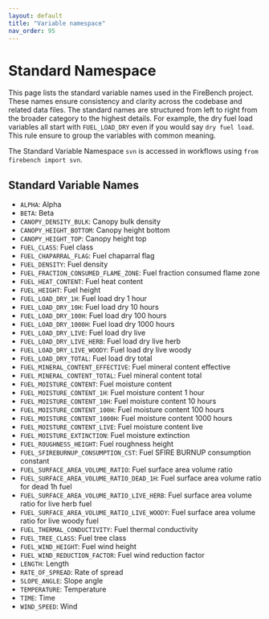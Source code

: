 ```yaml
---
layout: default
title: "Variable namespace"
nav_order: 95
---
```

# Standard Namespace

This page lists the standard variable names used in the FireBench project. These names ensure consistency and clarity across the codebase and related data files.
The standard names are structured from left to right from the broader category to the highest details. For example, the dry fuel load variables all start with `FUEL_LOAD_DRY` even if you would say `dry fuel load`. This rule ensure to group the variables with common meaning.

The Standard Variable Namespace `svn` is accessed in workflows using `from firebench import svn`. 

## Standard Variable Names

- `ALPHA`: Alpha
- `BETA`: Beta
- `CANOPY_DENSITY_BULK`: Canopy bulk density
- `CANOPY_HEIGHT_BOTTOM`: Canopy height bottom
- `CANOPY_HEIGHT_TOP`: Canopy height top
- `FUEL_CLASS`: Fuel class
- `FUEL_CHAPARRAL_FLAG`: Fuel chaparral flag
- `FUEL_DENSITY`: Fuel density
- `FUEL_FRACTION_CONSUMED_FLAME_ZONE`: Fuel fraction consumed flame zone
- `FUEL_HEAT_CONTENT`: Fuel heat content
- `FUEL_HEIGHT`: Fuel height
- `FUEL_LOAD_DRY_1H`: Fuel load dry 1 hour
- `FUEL_LOAD_DRY_10H`: Fuel load dry 10 hours
- `FUEL_LOAD_DRY_100H`: Fuel load dry 100 hours
- `FUEL_LOAD_DRY_1000H`: Fuel load dry 1000 hours
- `FUEL_LOAD_DRY_LIVE`: Fuel load dry live
- `FUEL_LOAD_DRY_LIVE_HERB`: Fuel load dry live herb
- `FUEL_LOAD_DRY_LIVE_WOODY`: Fuel load dry live woody
- `FUEL_LOAD_DRY_TOTAL`: Fuel load dry total
- `FUEL_MINERAL_CONTENT_EFFECTIVE`: Fuel mineral content effective
- `FUEL_MINERAL_CONTENT_TOTAL`: Fuel mineral content total
- `FUEL_MOISTURE_CONTENT`: Fuel moisture content
- `FUEL_MOISTURE_CONTENT_1H`: Fuel moisture content 1 hour
- `FUEL_MOISTURE_CONTENT_10H`: Fuel moisture content 10 hours
- `FUEL_MOISTURE_CONTENT_100H`: Fuel moisture content 100 hours
- `FUEL_MOISTURE_CONTENT_1000H`: Fuel moisture content 1000 hours
- `FUEL_MOISTURE_CONTENT_LIVE`: Fuel moisture content live
- `FUEL_MOISTURE_EXTINCTION`: Fuel moisture extinction
- `FUEL_ROUGHNESS_HEIGHT`: Fuel roughness height
- `FUEL_SFIREBURNUP_CONSUMPTION_CST`: Fuel SFIRE BURNUP consumption constant
- `FUEL_SURFACE_AREA_VOLUME_RATIO`: Fuel surface area volume ratio
- `FUEL_SURFACE_AREA_VOLUME_RATIO_DEAD_1H`: Fuel surface area volume ratio for dead 1h fuel
- `FUEL_SURFACE_AREA_VOLUME_RATIO_LIVE_HERB`: Fuel surface area volume ratio for live herb fuel
- `FUEL_SURFACE_AREA_VOLUME_RATIO_LIVE_WOODY`: Fuel surface area volume ratio for live woody fuel
- `FUEL_THERMAL_CONDUCTIVITY`: Fuel thermal conductivity
- `FUEL_TREE_CLASS`: Fuel tree class
- `FUEL_WIND_HEIGHT`: Fuel wind height
- `FUEL_WIND_REDUCTION_FACTOR`: Fuel wind reduction factor
- `LENGTH`: Length
- `RATE_OF_SPREAD`: Rate of spread
- `SLOPE_ANGLE`: Slope angle
- `TEMPERATURE`: Temperature
- `TIME`: Time
- `WIND_SPEED`: Wind
